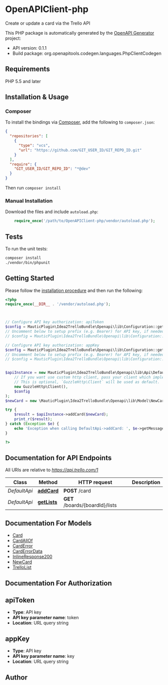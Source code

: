 # OpenAPIClient-php

Create or update a card via the Trello API

This PHP package is automatically generated by the [OpenAPI Generator](https://openapi-generator.tech) project:

- API version: 0.1.1
- Build package: org.openapitools.codegen.languages.PhpClientCodegen

## Requirements

PHP 5.5 and later

## Installation & Usage

### Composer

To install the bindings via [Composer](http://getcomposer.org/), add the following to `composer.json`:

```json
{
  "repositories": [
    {
      "type": "vcs",
      "url": "https://github.com/GIT_USER_ID/GIT_REPO_ID.git"
    }
  ],
  "require": {
    "GIT_USER_ID/GIT_REPO_ID": "*@dev"
  }
}
```

Then run `composer install`

### Manual Installation

Download the files and include `autoload.php`:

```php
    require_once('/path/to/OpenAPIClient-php/vendor/autoload.php');
```

## Tests

To run the unit tests:

```bash
composer install
./vendor/bin/phpunit
```

## Getting Started

Please follow the [installation procedure](#installation--usage) and then run the following:

```php
<?php
require_once(__DIR__ . '/vendor/autoload.php');



// Configure API key authorization: apiToken
$config = MauticPlugin\Idea2TrelloBundle\Openapi\lib\Configuration::getDefaultConfiguration()->setApiKey('token', 'YOUR_API_KEY');
// Uncomment below to setup prefix (e.g. Bearer) for API key, if needed
// $config = MauticPlugin\Idea2TrelloBundle\Openapi\lib\Configuration::getDefaultConfiguration()->setApiKeyPrefix('token', 'Bearer');

// Configure API key authorization: appKey
$config = MauticPlugin\Idea2TrelloBundle\Openapi\lib\Configuration::getDefaultConfiguration()->setApiKey('key', 'YOUR_API_KEY');
// Uncomment below to setup prefix (e.g. Bearer) for API key, if needed
// $config = MauticPlugin\Idea2TrelloBundle\Openapi\lib\Configuration::getDefaultConfiguration()->setApiKeyPrefix('key', 'Bearer');


$apiInstance = new MauticPlugin\Idea2TrelloBundle\Openapi\lib\Api\DefaultApi(
    // If you want use custom http client, pass your client which implements `GuzzleHttp\ClientInterface`.
    // This is optional, `GuzzleHttp\Client` will be used as default.
    new GuzzleHttp\Client(),
    $config
);
$newCard = new \MauticPlugin\Idea2TrelloBundle\Openapi\lib\Model\NewCard(); // \MauticPlugin\Idea2TrelloBundle\Openapi\lib\Model\NewCard | Card to be added

try {
    $result = $apiInstance->addCard($newCard);
    print_r($result);
} catch (Exception $e) {
    echo 'Exception when calling DefaultApi->addCard: ', $e->getMessage(), PHP_EOL;
}

?>
```

## Documentation for API Endpoints

All URIs are relative to *https://api.trello.com/1*

Class | Method | HTTP request | Description
------------ | ------------- | ------------- | -------------
*DefaultApi* | [**addCard**](docs/Api/DefaultApi.md#addcard) | **POST** /card | 
*DefaultApi* | [**getLists**](docs/Api/DefaultApi.md#getlists) | **GET** /boards/{boardId}/lists | 


## Documentation For Models

 - [Card](docs/Model/Card.md)
 - [CardAllOf](docs/Model/CardAllOf.md)
 - [CardError](docs/Model/CardError.md)
 - [CardErrorData](docs/Model/CardErrorData.md)
 - [InlineResponse200](docs/Model/InlineResponse200.md)
 - [NewCard](docs/Model/NewCard.md)
 - [TrelloList](docs/Model/TrelloList.md)


## Documentation For Authorization



## apiToken


- **Type**: API key
- **API key parameter name**: token
- **Location**: URL query string




## appKey


- **Type**: API key
- **API key parameter name**: key
- **Location**: URL query string



## Author




